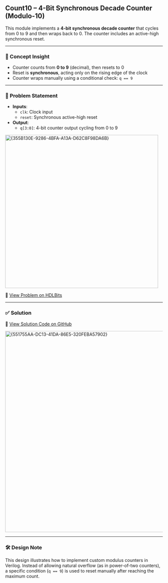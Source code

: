 ## Count10 – 4-Bit Synchronous Decade Counter (Modulo-10)

This module implements a **4-bit synchronous decade counter** that cycles from 0 to 9 and then wraps back to 0. The counter includes an active-high synchronous reset.

---

### 🧠 Concept Insight  
- Counter counts from **0 to 9** (decimal), then resets to 0
- Reset is **synchronous**, acting only on the rising edge of the clock
- Counter wraps manually using a conditional check: `q == 9`

---

### 📘 Problem Statement  
- **Inputs**:  
  - `clk`: Clock input  
  - `reset`: Synchronous active-high reset  
- **Output**:  
  - `q[3:0]`: 4-bit counter output cycling from 0 to 9  

<img width="489" alt="{355B130E-9286-4BFA-A13A-D62C8F98DA6B}" src="https://github.com/user-attachments/assets/b9fb6e27-78cf-48f9-a83c-37a4254b95fe" />

🔗 [View Problem on HDLBits](https://hdlbits.01xz.net/wiki/Count10)

---

### ✅ Solution  
📄 [View Solution Code on GitHub](https://github.com/EswarAdithya011/HDLBits/blob/main/Problem%20Sets/4.%20Sequential%20Logic/Count10.v)

<img width="642" alt="{551755AA-DC13-41DA-86E5-320FEBA57902}" src="https://github.com/user-attachments/assets/d7c6545b-5c61-4289-a580-611138386a65" />

---

### 🛠 Design Note  
This design illustrates how to implement custom modulus counters in Verilog. Instead of allowing natural overflow (as in power-of-two counters), a specific condition (`q == 9`) is used to reset manually after reaching the maximum count.
